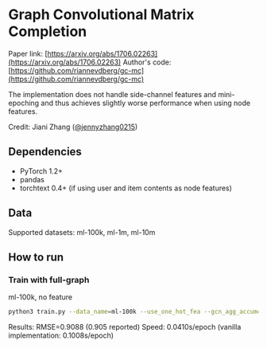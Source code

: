 # Graph Convolutional Matrix Completion

Paper link: [https://arxiv.org/abs/1706.02263](https://arxiv.org/abs/1706.02263)
Author's code: [https://github.com/riannevdberg/gc-mc](https://github.com/riannevdberg/gc-mc)

The implementation does not handle side-channel features and mini-epoching and thus achieves
slightly worse performance when using node features.

Credit: Jiani Zhang ([@jennyzhang0215](https://github.com/jennyzhang0215))

## Dependencies
* PyTorch 1.2+
* pandas
* torchtext 0.4+ (if using user and item contents as node features)

## Data

Supported datasets: ml-100k, ml-1m, ml-10m

## How to run
### Train with full-graph
ml-100k, no feature
```bash
python3 train.py --data_name=ml-100k --use_one_hot_fea --gcn_agg_accum=stack --train_max_epoch 80 --max_nodes_per_hop 200 --save_dir /log/dir/ --batch_size 50 --train_decay_epoch 50 --num_igmc_bases 4  --train_min_lr 1e-6 --data_valid_ratio 0.2

```
Results: RMSE=0.9088 (0.905 reported)
Speed: 0.0410s/epoch (vanilla implementation: 0.1008s/epoch)

